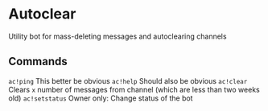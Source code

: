 # Autoclear
Utility bot for mass-deleting messages and autoclearing channels

## Commands
`ac!ping` This better be obvious
`ac!help` Should also be obvious
`ac!clear` Clears `x` number of messages from channel (which are less than two weeks old)
`ac!setstatus` Owner only: Change status of the bot
